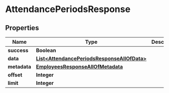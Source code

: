 

# AttendancePeriodsResponse


## Properties

| Name | Type | Description | Notes |
|------------ | ------------- | ------------- | -------------|
|**success** | **Boolean** |  |  |
|**data** | [**List&lt;AttendancePeriodsResponseAllOfData&gt;**](AttendancePeriodsResponseAllOfData.md) |  |  |
|**metadata** | [**EmployeesResponseAllOfMetadata**](EmployeesResponseAllOfMetadata.md) |  |  [optional] |
|**offset** | **Integer** |  |  [optional] |
|**limit** | **Integer** |  |  [optional] |



